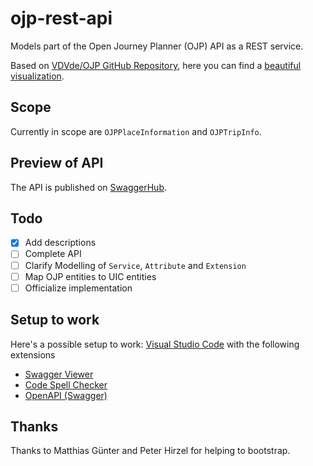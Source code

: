 # ojp-rest-api

Models part of the Open Journey Planner (OJP) API as a REST service.

Based on [VDVde/OJP GitHub Repository](https://github.com/VDVde/OJP/tree/changes_for_v1.1), here you
can find a [beautiful visualization](https://jmaerki.github.io/OJP/generated/OJP.html).

## Scope

Currently in scope are `OJPPlaceInformation` and `OJPTripInfo`.

## Preview of API

The API is published on [SwaggerHub](https://app.swaggerhub.com/apis/schlpbch/ojp-rest-api/0.0.3).

## Todo

- [x] Add descriptions
- [ ] Complete API
- [ ] Clarify Modelling of `Service`, `Attribute` and `Extension`
- [ ] Map OJP entities to UIC entities
- [ ] Officialize implementation

## Setup to work

Here's a possible setup to work: [Visual Studio Code](https://code.visualstudio.com/) with the following extensions

- [Swagger Viewer](https://marketplace.visualstudio.com/items?itemName=Arjun.swagger-viewer)  
- [Code Spell Checker](https://marketplace.visualstudio.com/items?itemName=streetsidesoftware.code-spell-checker)
- [OpenAPI (Swagger)](https://marketplace.visualstudio.com/items?itemName=42Crunch.vscode-openapi)

## Thanks

Thanks to Matthias Günter and Peter Hirzel for helping to bootstrap.
